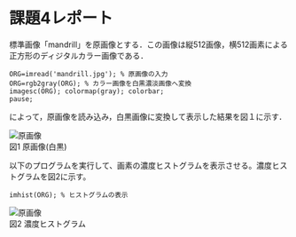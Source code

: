 # 課題4レポート

標準画像「mandrill」を原画像とする．この画像は縦512画像，横512画素による正方形のディジタルカラー画像である．
```
ORG=imread('mandrill.jpg'); % 原画像の入力
ORG=rgb2gray(ORG); % カラー画像を白黒濃淡画像へ変換
imagesc(ORG); colormap(gray); colorbar;
pause;
```
によって，原画像を読み込み，白黒画像に変換して表示した結果を図１に示す．

![原画像](https://github.com/juntdu/lecture_image_processing/blob/master/image/kadai3/kadai4_1.png)  
図1 原画像(白黒)

以下のプログラムを実行して、画素の濃度ヒストグラムを表示させる。濃度ヒストグラムを図2に示す。
```
imhist(ORG); % ヒストグラムの表示
```

![原画像](https://github.com/juntdu/lecture_image_processing/blob/master/image/kadai3/kadai4_2.png)  
図2 濃度ヒストグラム
